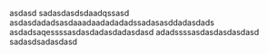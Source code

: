 
asdasd
sadasdasdsdaadqssasd
asdasdadadsasdaaadaadadadadssadasasddadasdads
asdadsaqessssasdasdadasdadasdasd
adadssssasdasdasdasdasd
sadasdsadasdasd

